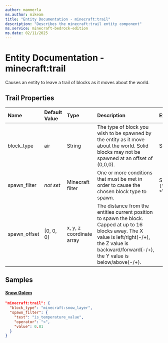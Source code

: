 ```yaml
---
author: mammerla
ms.author: mikeam
title: "Entity Documentation - minecraft:trail"
description: "Describes the minecraft:trail entity component"
ms.service: minecraft-bedrock-edition
ms.date: 02/11/2025 
---
```


# Entity Documentation - minecraft:trail

Causes an entity to leave a trail of blocks as it moves about the world.


## Trail Properties

|Name       |Default Value |Type |Description |Example Values |
|:----------|:-------------|:----|:-----------|:------------- |
| block_type | air | String | The type of block you wish to be spawned by the entity as it move about the world. Solid blocks may not be spawned at an offset of (0,0,0). | Snow Golem: `"minecraft:snow_layer"` | 
| spawn_filter | *not set* | Minecraft filter | One or more conditions that must be met in order to cause the chosen block type to spawn. | Snow Golem: `{"test":"is_temperature_value","operator":"<","value":0.81}` | 
| spawn_offset | [0, 0, 0] | x, y, z coordinate array | The distance from the entities current position to spawn the block. Capped at up to 16 blocks away. The X value is left/right(-/+), the Z value is backward/forward(-/+), the Y value is below/above(-/+). |  | 

## Samples

#### [Snow Golem](https://github.com/Mojang/bedrock-samples/tree/preview/behavior_pack/entities/snow_golem.json)


```json
"minecraft:trail": {
  "block_type": "minecraft:snow_layer",
  "spawn_filter": {
    "test": "is_temperature_value",
    "operator": "<",
    "value": 0.81
  }
}
```
